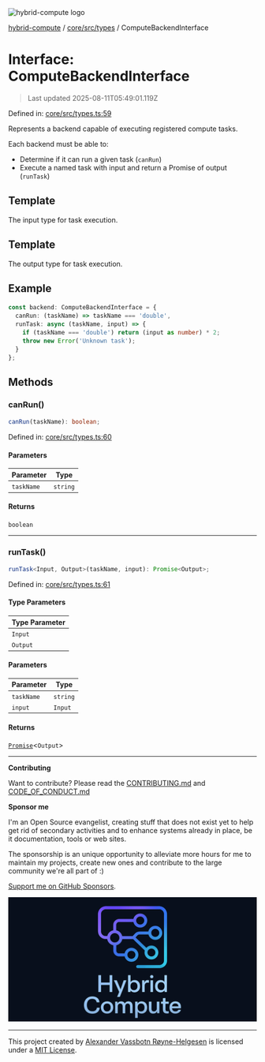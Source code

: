 <div><img alt="hybrid-compute logo" src="https://raw.githubusercontent.com/phun-ky/hybrid-compute/main/public/logo-hybrid-compute-horizontal-colored-package.svg?raw=true" style="max-height:32px;"/></div>

[hybrid-compute](../../../../README.md) / [core/src/types](../README.md) /
ComputeBackendInterface

# Interface: ComputeBackendInterface

> Last updated 2025-08-11T05:49:01.119Z

Defined in:
[core/src/types.ts:59](https://github.com/phun-ky/hybrid-compute/blob/main/packages/core/src/types.ts#L59)

Represents a backend capable of executing registered compute tasks.

Each backend must be able to:

- Determine if it can run a given task (`canRun`)
- Execute a named task with input and return a Promise of output (`runTask`)

## Template

The input type for task execution.

## Template

The output type for task execution.

## Example

```ts
const backend: ComputeBackendInterface = {
  canRun: (taskName) => taskName === 'double',
  runTask: async (taskName, input) => {
    if (taskName === 'double') return (input as number) * 2;
    throw new Error('Unknown task');
  }
};
```

## Methods

### canRun()

```ts
canRun(taskName): boolean;
```

Defined in:
[core/src/types.ts:60](https://github.com/phun-ky/hybrid-compute/blob/main/packages/core/src/types.ts#L60)

#### Parameters

| Parameter  | Type     |
| ---------- | -------- |
| `taskName` | `string` |

#### Returns

`boolean`

---

### runTask()

```ts
runTask<Input, Output>(taskName, input): Promise<Output>;
```

Defined in:
[core/src/types.ts:61](https://github.com/phun-ky/hybrid-compute/blob/main/packages/core/src/types.ts#L61)

#### Type Parameters

| Type Parameter |
| -------------- |
| `Input`        |
| `Output`       |

#### Parameters

| Parameter  | Type     |
| ---------- | -------- |
| `taskName` | `string` |
| `input`    | `Input`  |

#### Returns

[`Promise`](https://developer.mozilla.org/docs/Web/JavaScript/Reference/Global_Objects/Promise)<`Output`>

---

**Contributing**

Want to contribute? Please read the
[CONTRIBUTING.md](https://github.com/phun-ky/hybrid-compute/blob/main/CONTRIBUTING.md)
and
[CODE_OF_CONDUCT.md](https://github.com/phun-ky/hybrid-compute/blob/main/CODE_OF_CONDUCT.md)

**Sponsor me**

I'm an Open Source evangelist, creating stuff that does not exist yet to help
get rid of secondary activities and to enhance systems already in place, be it
documentation, tools or web sites.

The sponsorship is an unique opportunity to alleviate more hours for me to
maintain my projects, create new ones and contribute to the large community
we're all part of :)

[Support me on GitHub Sponsors](https://github.com/sponsors/phun-ky).

![@hybrid-compute banner with logo and text](https://github.com/phun-ky/hybrid-compute/blob/main/public/logo-banner.png?raw=true)

---

This project created by [Alexander Vassbotn Røyne-Helgesen](http://phun-ky.net)
is licensed under a [MIT License](https://choosealicense.com/licenses/mit/).

